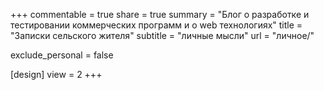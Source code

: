 +++
commentable = true
share = true
summary = "Блог о разработке и тестировании коммерческих программ и о web технологиях"
title = "Записки сельского жителя"
subtitle = "личные мысли"
url = "личное/"

exclude_personal = false

[design]
  view = 2
+++
